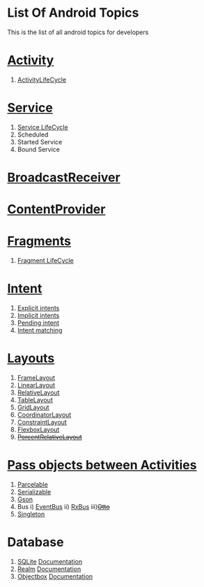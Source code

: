 # List Of Android Topics
This is the list of all android topics for developers


# [Activity](https://developer.android.com/guide/components/activities/index.html)
1. [ActivityLifeCycle](https://developer.android.com/guide/components/activities/activity-lifecycle.html)

# [Service](https://developer.android.com/guide/components/services.html)
1. [Service LifeCycle](https://developer.android.com/guide/components/services.html#Lifecycle)
2. Scheduled
3. Started Service
4. Bound Service

# [BroadcastReceiver](https://developer.android.com/guide/components/broadcasts.html)

# [ContentProvider](https://developer.android.com/guide/topics/providers/content-provider-basics.html)

# [Fragments](https://developer.android.com/guide/components/fragments.html)
1. [Fragment LifeCycle](https://developer.android.com/guide/components/fragments.html#Creating)

# [Intent](https://developer.android.com/guide/components/intents-filters.html)
1. [Explicit intents](https://developer.android.com/guide/components/intents-filters.html#Types)
2. [Implicit intents](https://developer.android.com/guide/components/intents-filters.html#Types)
3. [Pending intent](https://developer.android.com/guide/components/intents-filters.html#PendingIntent)
4. [Intent matching](https://developer.android.com/guide/components/intents-filters.html#imatch)

# [Layouts](https://developer.android.com/guide/topics/ui/declaring-layout.html)
1. [FrameLayout](https://developer.android.com/reference/android/widget/FrameLayout.html)
2. [LinearLayout](https://developer.android.com/guide/topics/ui/layout/linear.html)
3. [RelativeLayout](https://developer.android.com/guide/topics/ui/layout/relative.html)
4. [TableLayout](https://developer.android.com/guide/topics/ui/layout/grid.html)
5. [GridLayout](https://developer.android.com/reference/android/widget/GridLayout.html)
6. [CoordinatorLayout](http://guides.codepath.com/android/handling-scrolls-with-coordinatorlayout)
7. [ConstraintLayout](https://developer.android.com/training/constraint-layout/index.html)
8. [FlexboxLayout](https://android-developers.googleblog.com/2017/02/build-flexible-layouts-with.html)
9. ~~[PercentRelativeLayout](https://developer.android.com/reference/android/support/percent/PercentRelativeLayout.html)~~

# [Pass objects between Activities](http://alexzh.com/uncategorized/passing-object-by-intent/)
1. [Parcelable](https://www.sitepoint.com/transfer-data-between-activities-with-android-parcelable/)
2. [Serializable](http://www.developerphil.com/parcelable-vs-serializable/)
3. [Gson](https://stackoverflow.com/questions/21761438/how-to-pass-gson-serialised-object-to-intent-in-android)
4. Bus
i) [EventBus](http://greenrobot.org/eventbus/)
ii) [RxBus](https://blog.kaush.co/2014/12/24/implementing-an-event-bus-with-rxjava-rxbus/) 
iii)~~[Otto](http://square.github.io/otto/)~~ 
5. [Singleton](https://stackoverflow.com/questions/16517702/singleton-in-android)

# Database
1. [SQLite](https://www.sqlite.org/) 
[Documentation](https://www.sqlite.org/quickstart.html)
2. [Realm](https://realm.io/)        [Documentation](https://realm.io/docs/)
3. [Objectbox](http://objectbox.io/) [Documentation](http://objectbox.io/documentation/introduction/)

